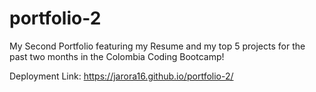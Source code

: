 # portfolio-2

My Second Portfolio featuring my Resume and my top 5 projects for the past two months in the Colombia Coding Bootcamp! 

Deployment Link: https://jarora16.github.io/portfolio-2/
